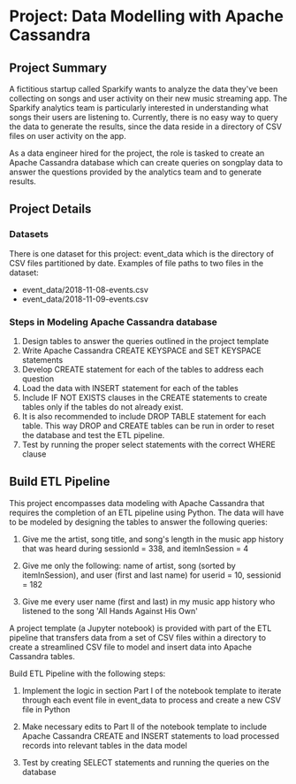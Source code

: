 # Project: Data Modelling with Apache Cassandra 

## Project Summary

A fictitious startup called Sparkify wants to analyze the data they've been collecting on songs and user activity on their new music streaming app. The Sparkify analytics team is particularly interested in understanding what songs their users are listening to. Currently, there is no easy way to query the data to generate the results, since the data reside in a directory of CSV files on user activity on the app.

As a data engineer hired for the project, the role is tasked to create an Apache Cassandra database which can create queries on songplay data to answer the questions provided by the analytics team and to generate results.

## Project Details

### Datasets
There is one dataset for this project: event_data which is the directory of CSV files partitioned by date. Examples of file paths to two files in the dataset:

- event_data/2018-11-08-events.csv
- event_data/2018-11-09-events.csv

### Steps in Modeling Apache Cassandra database
1. Design tables to answer the queries outlined in the project template
2. Write Apache Cassandra CREATE KEYSPACE and SET KEYSPACE statements
3. Develop CREATE statement for each of the tables to address each question
4. Load the data with INSERT statement for each of the tables
5. Include IF NOT EXISTS clauses in the CREATE statements to create tables only if the tables do not already exist. 
6. It is also recommended to include DROP TABLE statement for each table. This way DROP and CREATE tables can be run in order to reset the database and test the ETL pipeline.
7. Test by running the proper select statements with the correct WHERE clause



## Build ETL Pipeline

This project encompasses data modeling with Apache Cassandra that requires the completion of an ETL pipeline using Python. The data will have to be modeled by designing the tables to answer the following queries:

1. Give me the artist, song title, and song's length in the music app history that was heard during sessionId = 338, and itemInSession = 4

2. Give me only the following: name of artist, song (sorted by itemInSession), and user (first and last name) for userid = 10, sessionid = 182

3. Give me every user name (first and last) in my music app history who listened to the song 'All Hands Against His Own'

A project template (a Jupyter notebook) is provided with part of the ETL pipeline that transfers data from a set of CSV files within a directory to create a streamlined CSV file to model and insert data into Apache Cassandra tables.

Build ETL Pipeline with the following steps:


1. Implement the logic in section Part I of the notebook template to iterate through each event file in event_data to process and create a new CSV file in Python

2. Make necessary edits to Part II of the notebook template to include Apache Cassandra CREATE and INSERT statements to load processed records into relevant tables in the data model

3. Test by creating SELECT statements and running the queries on the database



```python

```
